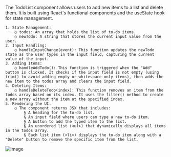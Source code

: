 
The TodoList component allows users to add new items to a list and delete them. It is built using React's functional components and the useState hook for state management.

	1. State Management:
		○ todos: An array that holds the list of to-do items.
		○ newTodo: A string that stores the current input value from the user.
	2. Input Handling:
		○ handleInputChange(event): This function updates the newTodo state as the user types in the input field, capturing the current value of the input.
	3. Adding Items:
		○ handleAddTodo(): This function is triggered when the "Add" button is clicked. It checks if the input field is not empty (using trim() to avoid adding empty or whitespace-only items), then adds the new item to the todos array and clears the input field.
	4. Deleting Items:
		○ handleDeleteTodo(index): This function removes an item from the todos array based on its index. It uses the filter() method to create a new array without the item at the specified index.
	5. Rendering the UI:
		○ The component returns JSX that includes:
			§ A heading for the to-do list.
			§ An input field where users can type a new to-do item.
			§ A button to add the typed item to the list.
			§ An unordered list (<ul>) that dynamically displays all items in the todos array.
			§ Each list item (<li>) displays the to-do item along with a "Delete" button to remove the specific item from the list.
![image](https://github.com/user-attachments/assets/4ad0f115-6e79-46f6-add3-6cf893044c09)
